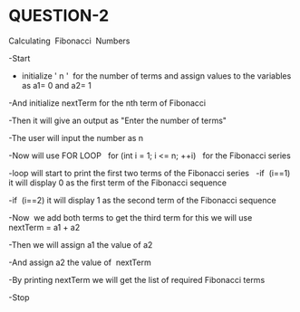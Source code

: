 # QUESTION-2
Calculating  Fibonacci  Numbers


-Start


  - initialize ' n '  for the number of terms and assign values to the variables as a1= 0 and a2= 1


  -And initialize nextTerm for the nth term of Fibonacci


-Then it will give an output as "Enter the number of terms"


  -The user will input the number as n 


-Now will use FOR LOOP 
     for (int i = 1; i <= n; ++i)   for the Fibonacci series 


-loop will start to print the first two terms of the Fibonacci series
 
   -if  (i==1) it will display 0 as the first term of the Fibonacci sequence  


   -if  (i==2) it will display 1 as the second term of the Fibonacci sequence 


-Now  we add both terms to get the third term for this we will use   
nextTerm = a1 + a2


-Then we will assign a1 the value of a2


-And assign a2 the value of  nextTerm 


-By printing nextTerm we will get the list of required Fibonacci terms 


-Stop

